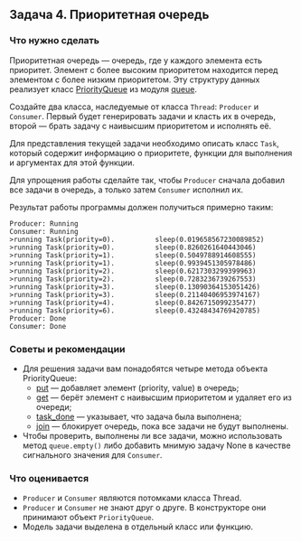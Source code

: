 ## Задача 4. Приоритетная очередь

### Что нужно сделать

Приоритетная очередь — очередь, где у каждого элемента есть приоритет. Элемент с более высоким приоритетом находится
перед элементом с более низким приоритетом. Эту структуру данных реализует
класс [PriorityQueue](https://docs.python.org/3/library/queue.html#queue.PriorityQueue) из
модуля [queue](https://docs.python.org/3/library/queue.html#module-queue).

Создайте два класса, наследуемые от класса `Thread`: `Producer` и `Consumer`. Первый будет генерировать задачи и класть
их в очередь, второй — брать задачу с наивысшим приоритетом и исполнять её.

Для представления текущей задачи необходимо описать класс `Task`, который содержит информацию о приоритете, функции для выполнения и аргументах для этой функции.

Для упрощения работы сделайте так, чтобы `Producer` сначала добавил все задачи в очередь, а только затем `Consumer`
исполнил их.

Результат работы программы должен получиться примерно таким:

```
Producer: Running
Consumer: Running
>running Task(priority=0).          sleep(0.019658567230089852)
>running Task(priority=0).          sleep(0.8260261640443046)
>running Task(priority=1).          sleep(0.5049788914608555)
>running Task(priority=1).          sleep(0.9939451305978486)
>running Task(priority=2).          sleep(0.6217303299399963)
>running Task(priority=2).          sleep(0.7283236739267553)
>running Task(priority=3).          sleep(0.13090364153051426)
>running Task(priority=3).          sleep(0.21140406953974167)
>running Task(priority=4).          sleep(0.8426715099235477)
>running Task(priority=6).          sleep(0.43248434769420785)
Producer: Done
Consumer: Done
```

### Советы и рекомендации

* Для решения задачи вам понадобятся четыре метода объекта PriorityQueue:
    * [put](https://docs.python.org/3/library/queue.html#queue.Queue.put) — добавляет элемент (priority, value) в
      очередь;
    * [get](https://docs.python.org/3/library/queue.html#queue.Queue.get) — берёт элемент с наивысшим приоритетом и
      удаляет его из очереди;
    * [task_done](https://docs.python.org/3/library/queue.html#queue.Queue.task_done) — указывает, что задача была
      выполнена;
    * [join](https://docs.python.org/3/library/queue.html#queue.Queue.join) — блокирует очередь, пока все задачи не
      будут выполнены.
* Чтобы проверить, выполнены ли все задачи, можно использовать метод `queue.empty()` либо добавить мнимую задачу None в
  качестве сигнального значения для `Consumer`.

### Что оценивается

* `Producer` и `Consumer` являются потомками класса Thread.
* `Producer` и `Consumer` не знают друг о друге. В конструкторе они принимают объект `PriorityQueue`.
* Модель задачи выделена в отдельный класс или функцию.
